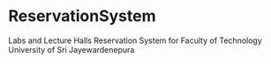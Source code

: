 # ReservationSystem
 Labs and Lecture Halls Reservation System for Faculty of Technology University of Sri Jayewardenepura
